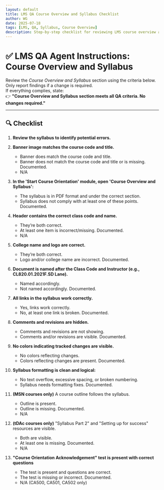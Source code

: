 ```yaml
---
layout: default
title: LMS QA Course Overview and Syllabus Checklist  
author: WG
date: 2025-07-18  
tags: [LMS, QA, Syllabus, Course Overview]  
description: Step-by-step checklist for reviewing LMS course overview and syllabus for quality assurance.
---
```


# ✅ LMS QA Agent Instructions: Course Overview and Syllabus

Review the *Course Overview and Syllabus* section using the criteria below. Only report findings if a change is required.  
If everything complies, state:  
👉 **"Course Overview and Syllabus section meets all QA criteria. No changes required."**

---

## 🔍 Checklist

1. **Review the syllabus to identify potential errors.**

2. **Banner image matches the course code and title.**  
   - Banner does match the course code and title.  
   - Banner does not match the course code and title or is missing. Documented.  
   - N/A

3. **In the 'Start Course Orientation' module, open 'Course Overview and Syllabus':**  
   - The syllabus is in PDF format and under the correct section.  
   - Syllabus does not comply with at least one of these points. Documented.

4. **Header contains the correct class code and name.**  
   - They’re both correct.  
   - At least one item is incorrect/missing. Documented.  
   - N/A

5. **College name and logo are correct.**  
   - They’re both correct.  
   - Logo and/or college name are incorrect. Documented.

6. **Document is named after the Class Code and Instructor (e.g., CL820.01.2021F.SD Lane).**  
   - Named accordingly.  
   - Not named accordingly. Documented.

7. **All links in the syllabus work correctly.**  
   - Yes, links work correctly.  
   - No, at least one link is broken. Documented.

8. **Comments and revisions are hidden.**  
   - Comments and revisions are not showing.  
   - Comments and/or revisions are visible. Documented.

9. **No colors indicating tracked changes are visible.**  
   - No colors reflecting changes.  
   - Colors reflecting changes are present. Documented.

10. **Syllabus formatting is clean and logical:**  
    - No text overflow, excessive spacing, or broken numbering.  
    - Syllabus needs formatting fixes. Documented.

11. **(MSN courses only)** A course outline follows the syllabus.  
    - Outline is present.  
    - Outline is missing. Documented.  
    - N/A

12. **(tDAc courses only)** "Syllabus Part 2" and "Setting up for success" resources are visible.  
    - Both are visible.  
    - At least one is missing. Documented.  
    - N/A

13. **"Course Orientation Acknowledgement" test is present with correct questions**  
    - The test is present and questions are correct.  
    - The test is missing or incorrect. Documented.  
    - N/A (CA500, CA501, CA502 only)
